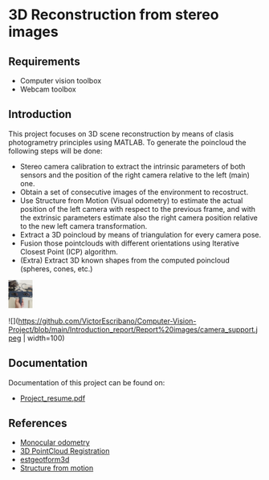 # 3D Reconstruction from stereo images

## Requirements
* Computer vision toolbox
* Webcam toolbox

## Introduction
This project focuses on 3D scene reconstruction by means of clasis photogrametry principles using MATLAB. To generate the poincloud the following steps will be done:
* Stereo camera calibration to extract the intrinsic parameters of both sensors and the position of the right camera relative to the left (main) one.
* Obtain a set of consecutive images of the environment to recostruct.
* Use Structure from Motion (Visual odometry) to estimate the actual position of the left camera with respect to the previous frame, and with the extrinsic parameters estimate also the right camera position relative to the new left camera transformation.
* Extract a 3D poincloud by means of triangulation for every camera pose.
* Fusion those pointclouds with different orientations using Iterative Closest Point (ICP) algorithm.
* (Extra) Extract 3D known shapes from the computed poincloud (spheres, cones, etc.)
<img src="https://github.com/VictorEscribano/Computer-Vision-Project/blob/main/Introduction_report/Report%20images/camera_support.jpeg" width="48">

![](https://github.com/VictorEscribano/Computer-Vision-Project/blob/main/Introduction_report/Report%20images/camera_support.jpeg | width=100)

## Documentation
Documentation of this project can be found on:
* [Project_resume.pdf](https://github.com/VictorEscribano/Computer-Vision-Project/blob/main/Introduction_report/CV_Short_Project_Resume_Victor_Escribano_Oriol_Contreras.pdf)

## References
* [Monocular odometry](https://es.mathworks.com/help/vision/ug/monocular-visual-odometry.html)
* [3D PointCloud Registration](https://es.mathworks.com/help/vision/ug/3-d-point-cloud-registration-and-stitching.html)
* [estgeotform3d](https://es.mathworks.com/help/vision/ref/estgeotform3d.html)
* [Structure from motion](https://es.mathworks.com/help/vision/ug/structure-from-motion-from-multiple-views.html)
